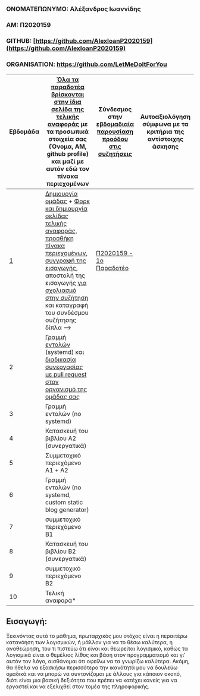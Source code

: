 ### ΟΝΟΜΑΤΕΠΩΝΥΜΟ: Αλέξανδρος Ιωαννίδης

### ΑΜ: Π2020159

### GITHUB: [https://github.com/AlexIoanP2020159](https://github.com/AlexIoanP2020159)

### ORGANISATION: https://github.com/LetMeDoItForYou

| Εβδομάδα | [Όλα τα παραδοτέα βρίσκονται στην ίδια σελίδα της τελικής αναφοράς](https://epidrome.github.io/teaching/deliverables/) με τα προσωπικά στοιχεία σας (Όνομα, ΑΜ, github profile) και μαζί με αυτόν εδώ τον πίνακα περιεχομένων | Σύνδεσμος στην [εβδομαδιαία παρουσίαση προόδου στις συζητήσεις](https://github.com/courses-ionio/sw/discussions/categories/show-and-tell) | Αυτοαξιολόγηση σύμφωνα με τα κριτήρια της αντίστοιχης άσκησης |
| --- | --- | --- | --- |
| [1](https://github.com/AlexIoanP2020159/sw/tree/2020159/projects/2020159#%CE%B5%CE%B9%CF%83%CE%B1%CE%B3%CF%89%CE%B3%CE%AE) | [Δημιουργία ομάδας](https://epidrome.github.io/teaching/team/) + [Φορκ και δημιουργία σελίδας τελικής αναφοράς](https://epidrome.github.io/teaching/guide/), [προσθήκη πίνακα περιεχομένων](https://raw.githubusercontent.com/courses-ionio/sw/master/README.md), [συγγραφή της εισαγωγής](https://epidrome.github.io/teaching/intro/), αποστολή της εισαγωγής [για σχολιασμό στην συζήτηση](https://github.com/courses-ionio/sw/discussions/categories/show-and-tell) και καταγραφή του συνδέσμου συζήτησης δίπλα --> | [Π2020159 - 1ο Παραδοτέο](https://github.com/courses-ionio/sw/discussions/1225) | |
| 2 | [Γραμμή εντολών](https://epidrome.github.io/teaching/cli) (systemd) και [διαδικασία συνεργασίας με pull request στον οργανισμό της ομάδας σας](https://epidrome.github.io/teaching/team) | | |
| 3 | Γραμμή εντολών (no systemd) | | |
| 4 | Κατασκευή του βιβλίου Α2 (συνεργατικά) | | |
| 5 | Συμμετοχικό περιεχόμενο A1 + A2 | | |
| 6 | Γραμμή εντολών (no systemd, custom static blog generator) | | |
| 7 | συμμετοχικό περιεχόμενο B1 | | |
| 8 | Κατασκευή του βιβλίου Β2 (συνεργατικά) | | |
| 9 | συμμετοχικό περιεχόμενο B2 | | |
| 10 | Τελική αναφορά* | | |

## Εισαγωγή:
Ξεκινόντας αυτό το μάθημα, πρωταρχικός μου στόχος είναι η περαιτέρω κατανόηση των λογισμικών, ή μάλλον για να το θέσω καλύτερα, η αναθεώρηση, του τι πιστεύω ότι είναι και θεωρείται λογισμικό, καθώς τα λογισμικά είναι ο θεμέλιος λίθος και βάση στον προγραμματισμό και γι' αυτόν τον λόγο, αισθάνομαι ότι οφείλω να τα γνωρίζω καλύτερα. Ακόμη, θα ήθελα να εξασκήσω περισσότερο την ικανότητά μου να δουλεύω ομαδικά και να μπορώ να συντονίζομαι με άλλους για κάποιον σκοπό, διότι είναι μια βασική δεξιότητα που πρέπει να κατέχει κανείς για να εργαστεί και να εξελιχθεί στον τομέα της πληροφορικής.
